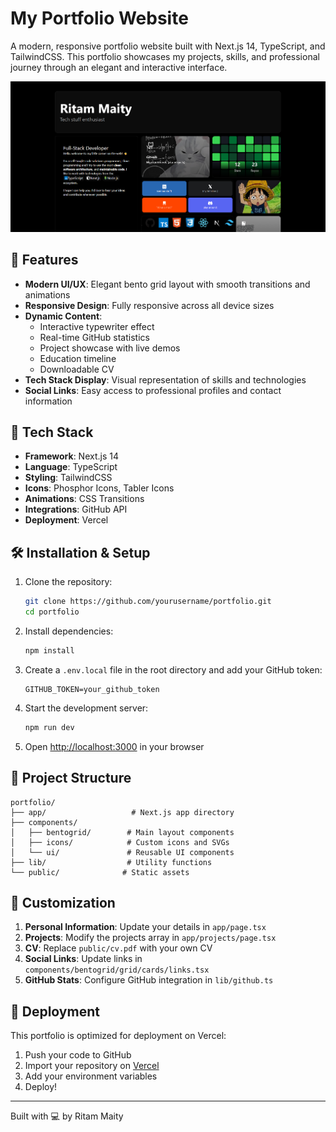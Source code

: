 # My Portfolio Website

A modern, responsive portfolio website built with Next.js 14, TypeScript, and TailwindCSS. This portfolio showcases my projects, skills, and professional journey through an elegant and interactive interface.

![Portfolio Preview](public/portfolio.png)

## 🌟 Features

- **Modern UI/UX**: Elegant bento grid layout with smooth transitions and animations
- **Responsive Design**: Fully responsive across all device sizes
- **Dynamic Content**: 
  - Interactive typewriter effect
  - Real-time GitHub statistics
  - Project showcase with live demos
  - Education timeline
  - Downloadable CV
- **Tech Stack Display**: Visual representation of skills and technologies
- **Social Links**: Easy access to professional profiles and contact information

## 🚀 Tech Stack

- **Framework**: Next.js 14
- **Language**: TypeScript
- **Styling**: TailwindCSS
- **Icons**: Phosphor Icons, Tabler Icons
- **Animations**: CSS Transitions
- **Integrations**: GitHub API
- **Deployment**: Vercel

## 🛠️ Installation & Setup

1. Clone the repository:
   ```bash
   git clone https://github.com/yourusername/portfolio.git
   cd portfolio
   ```

2. Install dependencies:
   ```bash
   npm install
   ```

3. Create a `.env.local` file in the root directory and add your GitHub token:
   ```env
   GITHUB_TOKEN=your_github_token
   ```

4. Start the development server:
   ```bash
   npm run dev
   ```

5. Open [http://localhost:3000](http://localhost:3000) in your browser

## 📁 Project Structure

```
portfolio/
├── app/                   # Next.js app directory
├── components/           
│   ├── bentogrid/        # Main layout components
│   ├── icons/            # Custom icons and SVGs
│   └── ui/               # Reusable UI components
├── lib/                  # Utility functions
└── public/              # Static assets
```

## 🎨 Customization

1. **Personal Information**: Update your details in `app/page.tsx`
2. **Projects**: Modify the projects array in `app/projects/page.tsx`
3. **CV**: Replace `public/cv.pdf` with your own CV
4. **Social Links**: Update links in `components/bentogrid/grid/cards/links.tsx`
5. **GitHub Stats**: Configure GitHub integration in `lib/github.ts`

## 🚀 Deployment

This portfolio is optimized for deployment on Vercel:

1. Push your code to GitHub
2. Import your repository on [Vercel](https://vercel.com)
3. Add your environment variables
4. Deploy!

---

Built with 💻 by Ritam Maity
